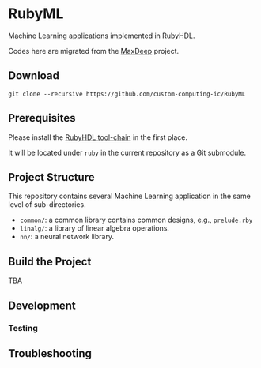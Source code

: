 # RubyML

Machine Learning applications implemented in RubyHDL.

Codes here are migrated from the [MaxDeep](https://github.com/custom-computing-ic/maxdeep) project.

## Download

```shell
git clone --recursive https://github.com/custom-computing-ic/RubyML
```

## Prerequisites

Please install the [RubyHDL tool-chain](https://github.com/custom-computing-ic/ruby) in the first place.

It will be located under `ruby` in the current repository as a Git submodule.

## Project Structure

This repository contains several Machine Learning application in the same level of sub-directories.

- `common/`: a common library contains common designs, e.g., `prelude.rby`
- `linalg/`: a library of linear algebra operations.
- `nn/`: a neural network library.

## Build the Project

TBA

## Development

### Testing

## Troubleshooting
